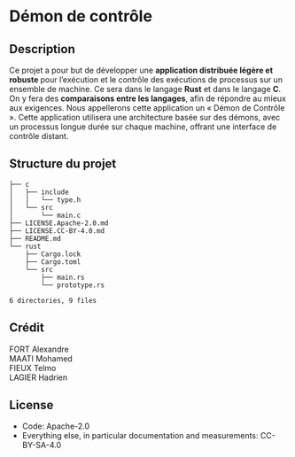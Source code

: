# Démon de contrôle

## Description

Ce projet a pour but de développer une <b>application distribuée légère et robuste </b> pour
l’exécution et le contrôle des exécutions de processus sur un ensemble de machine. Ce sera dans le
langage <b>Rust</b> et dans le langage <b>C</b>. On y fera des <b>comparaisons entre les langages</b>, afin de répondre
au mieux aux exigences. Nous appellerons cette application un « Démon de Contrôle ». Cette
application utilisera une architecture basée sur des démons, avec un processus longue durée sur
chaque machine, offrant une interface de contrôle distant.

## Structure du projet

```
├── c
│   ├── include
│   │   └── type.h
│   └── src
│       └── main.c
├── LICENSE.Apache-2.0.md
├── LICENSE.CC-BY-4.0.md
├── README.md
└── rust
    ├── Cargo.lock
    ├── Cargo.toml
    └── src
        ├── main.rs
        └── prototype.rs

6 directories, 9 files
```

## Crédit

FORT Alexandre  
MAATI Mohamed  
FIEUX Telmo  
LAGIER Hadrien  

## License
- Code: Apache-2.0
- Everything else, in particular documentation and measurements: CC-BY-SA-4.0

